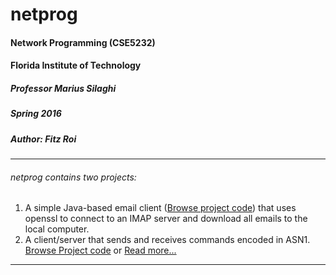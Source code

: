 # netprog
#### Network Programming (CSE5232)
#### Florida Institute of Technology
##### Professor Marius Silaghi
##### Spring 2016
##### Author: Fitz Roi
<hr>

###### netprog contains two projects:  
1. A simple Java-based email client ([Browse project code](src/org/fitz/netprog/email)) that uses openssl to connect to an IMAP server and download all emails to the local computer.  
2. A client/server that sends and receives commands encoded in ASN1. [Browse Project code](src/) or [Read more...](asn1_project.md)

<hr>



